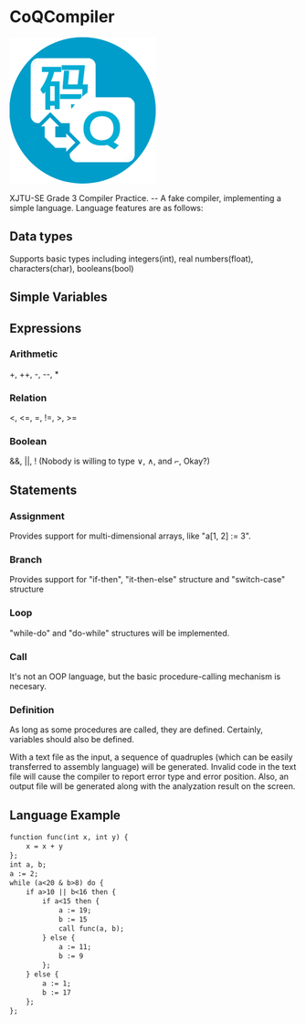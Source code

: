 # CoQCompiler
![CoQ](icon/CoQ_small.png)

XJTU-SE Grade 3 Compiler Practice.
-- A fake compiler, implementing a simple language.
Language features are as follows:

## Data types
Supports basic types including integers(int), real numbers(float), characters(char), booleans(bool)

## Simple Variables

## Expressions
### Arithmetic
+, ++, -, --, *
### Relation
<, <=, =, !=, >, >=
### Boolean
&&, ||, ! (Nobody is willing to type ∨, ∧, and ⌐, Okay?)

## Statements
### Assignment
Provides support for multi-dimensional arrays, like "a[1, 2] := 3". 
### Branch
Provides support for "if-then", "it-then-else" structure and "switch-case" structure
### Loop
"while-do" and "do-while" structures will be implemented.
### Call
It's not an OOP language, but the basic procedure-calling mechanism is necesary.
### Definition
As long as some procedures are called, they are defined.
Certainly, variables should also be defined.

With a text file as the input, a sequence of quadruples (which can be easily transferred to assembly language) will be generated. Invalid code in the text file will cause the compiler to report error type and error position. Also, an output file will be generated along with the analyzation result on the screen.

## Language Example
    function func(int x, int y) {
        x = x + y
    };
    int a, b;
    a := 2;
    while (a<20 & b>8) do {
        if a>10 || b<16 then {
            if a<15 then {
                a := 19;
                b := 15
                call func(a, b);
            } else {
                a := 11;
                b := 9
            };
        } else {
            a := 1;
            b := 17
        };
    };